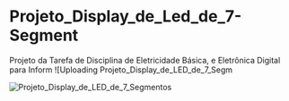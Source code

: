 # Projeto_Display_de_Led_de_7-Segment
Projeto da Tarefa de Disciplina de Eletricidade Básica, e Eletrônica Digital para Inform
![Uploading Projeto_Display_de_LED_de_7_Segm

![Projeto_Display_de_LED_de_7_Segmentos](https://github.com/user-attachments/assets/9eec8055-4d3a-4ee0-8d12-18627fa1eed5)
